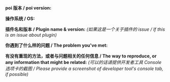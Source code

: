 **poi 版本 / poi version:**


**操作系统 / OS:**


**插件名和版本 / Plugin name & version:**
*(如果这是一个关于插件的 issue / If this is an issue about plugin)*



**你遇到了什么样的问题 / The problem you've met:**



**有没有重现的方法，或者与问题相关的任何信息 / The way to reproduce, or any information that might be related:**
*(可以的话请提供开发者工具 Console 选项卡的截图 / Please provide a screenshot of developer tool's console tab, if possible)*


